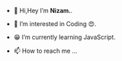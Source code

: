 - 👋 Hi,Hey I’m <b>Nizam.</b>.
- 🤗 I’m interested in Coding 😍.
- 😁 I’m currently learning JavaScript.

- 📫 How to reach me ...





